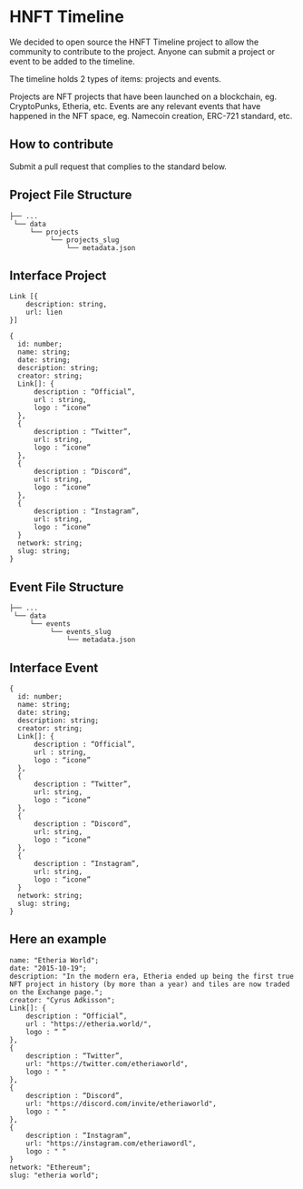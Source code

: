 # HNFT Timeline

We decided to open source the HNFT Timeline project to allow the community to contribute to the project.
Anyone can submit a project or event to be added to the timeline.

The timeline holds 2 types of items: projects and events.

Projects are NFT projects that have been launched on a blockchain, eg. CryptoPunks, Etheria, etc.
Events are any relevant events that have happened in the NFT space, eg. Namecoin creation, ERC-721 standard, etc.


## How to contribute

Submit a pull request that complies to the standard below.


## Project File Structure
```
├── ...
 └── data
     └── projects
          └── projects_slug
              └── metadata.json
```

## Interface Project
```
Link [{
  	description: string,
  	url: lien
}]

{
  id: number;
  name: string;
  date: string;
  description: string;
  creator: string;
  Link[]: {
      description : “Official”,
      url : string,
      logo : “icone”
  },
  {
      description : “Twitter”,
      url: string,
      logo : “icone”
  },
  {
      description : “Discord”,
      url: string,
      logo : “icone”
  },
  {
      description : “Instagram”,
      url: string,
      logo : “icone”
  }
  network: string;
  slug: string;
}

```

## Event File Structure
```
├── ...
 └── data
     └── events
          └── events_slug
              └── metadata.json
```


## Interface Event
```
{
  id: number;
  name: string;
  date: string;
  description: string;
  creator: string;
  Link[]: {
      description : “Official”,
      url : string,
      logo : “icone”
  },
  {
      description : “Twitter”,
      url: string,
      logo : “icone”
  },
  {
      description : “Discord”,
      url: string,
      logo : “icone”
  },
  {
      description : “Instagram”,
      url: string,
      logo : “icone”
  }
  network: string;
  slug: string;
}
```

## Here an example
```
name: "Etheria World";
date: "2015-10-19";
description: "In the modern era, Etheria ended up being the first true
NFT project in history (by more than a year) and tiles are now traded on the Exchange page.";
creator: "Cyrus Adkisson";
Link[]: {
    description : “Official”,
    url : "https://etheria.world/",
    logo : “ ”
},
{
    description : “Twitter”,
    url: "https://twitter.com/etheriaworld",
    logo : " "
},
{
    description : “Discord”,
    url: "https://discord.com/invite/etheriaworld",
    logo : " "
},
{
    description : “Instagram”,
    url: "https://instagram.com/etheriawordl",
    logo : " "
}
network: "Ethereum";
slug: "etheria world";
```

